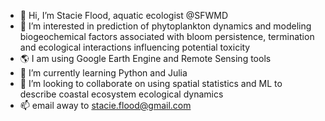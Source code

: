 - 👋 Hi, I’m Stacie Flood, aquatic ecologist @SFWMD
- 👀 I’m interested in prediction of phytoplankton dynamics and modeling biogeochemical factors associated with bloom persistence, termination and ecological interactions influencing potential toxicity
- 🌎 I am using Google Earth Engine and Remote Sensing tools
- 🌱 I’m currently learning Python and Julia
- 💞️ I’m looking to collaborate on using spatial statistics and ML to describe coastal ecosystem ecological dynamics
- 📫 email away to stacie.flood@gmail.com

<!---
slflood/slflood is a ✨ special ✨ repository because its `README.md` (this file) appears on your GitHub profile.
You can click the Preview link to take a look at your changes.
--->
